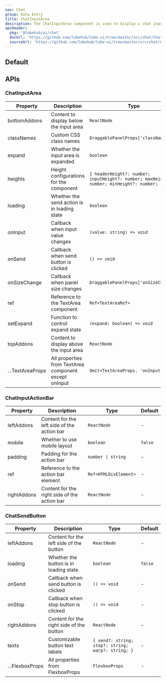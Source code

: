 ```yaml
---
nav: Chat
group: Data Entry
title: ChatInputArea
description: The ChatInputArea component is used to display a chat input area with expandable and collapsible feature, and a send button to submit the chat message. It can be customized with actions and footer, and also supports input value change and composition event for Chinese input.
apiHeader:
  pkg: '@lobehub/ui/chat'
  docUrl: 'https://github.com/lobehub/lobe-ui/tree/master/src/chat/ChatInputArea/index.md'
  sourceUrl: 'https://github.com/lobehub/lobe-ui/tree/master/src/chat/ChatInputArea/index.tsx'
---
```


## Default

<code src="./demos/index.tsx" nopadding></code>

## APIs

### ChatInputArea

| Property         | Description                                           | Type                                                                                       | Default |
| ---------------- | ----------------------------------------------------- | ------------------------------------------------------------------------------------------ | ------- |
| bottomAddons     | Content to display below the input area               | `ReactNode`                                                                                | -       |
| classNames       | Custom CSS class names                                | `DraggablePanelProps['classNames']`                                                        | -       |
| expand           | Whether the input area is expanded                    | `boolean`                                                                                  | -       |
| heights          | Height configurations for the component               | `{ headerHeight?: number; inputHeight?: number; maxHeight?: number; minHeight?: number; }` | -       |
| loading          | Whether the send action is in loading state           | `boolean`                                                                                  | `false` |
| onInput          | Callback when input value changes                     | `(value: string) => void`                                                                  | -       |
| onSend           | Callback when send button is clicked                  | `() => void`                                                                               | -       |
| onSizeChange     | Callback when panel size changes                      | `DraggablePanelProps['onSizeChange']`                                                      | -       |
| ref              | Reference to the TextArea component                   | `Ref<TextAreaRef>`                                                                         | -       |
| setExpand        | Function to control expand state                      | `(expand: boolean) => void`                                                                | -       |
| topAddons        | Content to display above the input area               | `ReactNode`                                                                                | -       |
| ...TextAreaProps | All properties from TextArea component except onInput | `Omit<TextAreaProps, 'onInput'>`                                                           | -       |

### ChatInputActionBar

| Property    | Description                                  | Type                  | Default |
| ----------- | -------------------------------------------- | --------------------- | ------- |
| leftAddons  | Content for the left side of the action bar  | `ReactNode`           | -       |
| mobile      | Whether to use mobile layout                 | `boolean`             | `false` |
| padding     | Padding for the action bar                   | `number \| string`    | -       |
| ref         | Reference to the action bar element          | `Ref<HTMLDivElement>` | -       |
| rightAddons | Content for the right side of the action bar | `ReactNode`           | -       |

### ChatSendButton

| Property        | Description                              | Type                                               | Default |
| --------------- | ---------------------------------------- | -------------------------------------------------- | ------- |
| leftAddons      | Content for the left side of the button  | `ReactNode`                                        | -       |
| loading         | Whether the button is in loading state   | `boolean`                                          | `false` |
| onSend          | Callback when send button is clicked     | `() => void`                                       | -       |
| onStop          | Callback when stop button is clicked     | `() => void`                                       | -       |
| rightAddons     | Content for the right side of the button | `ReactNode`                                        | -       |
| texts           | Customizable button text labels          | `{ send?: string; stop?: string; warp?: string; }` | -       |
| ...FlexboxProps | All properties from FlexboxProps         | `FlexboxProps`                                     | -       |
